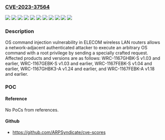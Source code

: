 ### [CVE-2023-37564](https://cve.mitre.org/cgi-bin/cvename.cgi?name=CVE-2023-37564)
![](https://img.shields.io/static/v1?label=Product&message=WRC-1167FEBK-A&color=blue)
![](https://img.shields.io/static/v1?label=Product&message=WRC-1167FEBK-S&color=blue)
![](https://img.shields.io/static/v1?label=Product&message=WRC-1167GEBK-S&color=blue)
![](https://img.shields.io/static/v1?label=Product&message=WRC-1167GHBK-S&color=blue)
![](https://img.shields.io/static/v1?label=Product&message=WRC-1167GHBK3-A&color=blue)
![](https://img.shields.io/static/v1?label=Version&message=0%20&color=brightgreen)
![](https://img.shields.io/static/v1?label=Version&message=v1.03%20and%20earlier%20&color=brightgreen)
![](https://img.shields.io/static/v1?label=Version&message=v1.04%20and%20earlier%20&color=brightgreen)
![](https://img.shields.io/static/v1?label=Version&message=v1.18%20and%20earlier%20&color=brightgreen)
![](https://img.shields.io/static/v1?label=Version&message=v1.24%20and%20earlier%20&color=brightgreen)
![](https://img.shields.io/static/v1?label=Vulnerability&message=OS%20command%20injection&color=brightgreen)

### Description

OS command injection vulnerability in ELECOM wireless LAN routers allows a network-adjacent authenticated attacker to execute an arbitrary OS command with a root privilege by sending a specially crafted request. Affected products and versions are as follows: WRC-1167GHBK-S v1.03 and earlier, WRC-1167GEBK-S v1.03 and earlier, WRC-1167FEBK-S v1.04 and earlier, WRC-1167GHBK3-A v1.24 and earlier, and WRC-1167FEBK-A v1.18 and earlier.

### POC

#### Reference
No PoCs from references.

#### Github
- https://github.com/ARPSyndicate/cve-scores

